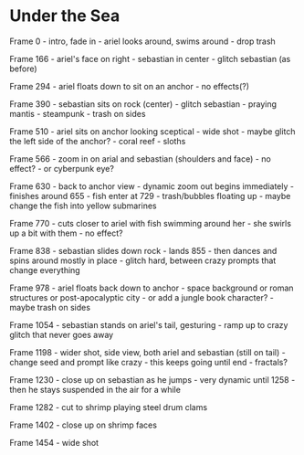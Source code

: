# Under the Sea

Frame 0
    - intro, fade in
    - ariel looks around, swims around
    - drop trash

Frame 166
    - ariel's face on right
    - sebastian in center
    - glitch sebastian (as before)

Frame 294
    - ariel floats down to sit on an anchor
    - no effects(?)

Frame 390
    - sebastian sits on rock (center)
    - glitch sebastian
        - praying mantis
        - steampunk
    - trash on sides

Frame 510
    - ariel sits on anchor looking sceptical
    - wide shot
    - maybe glitch the left side of the anchor?
        - coral reef
        - sloths

Frame 566
    - zoom in on arial and sebastian (shoulders and face)
    - no effect?
        - or cyberpunk eye?

Frame 630
    - back to anchor view
    - dynamic zoom out begins immediately
    - finishes around 655
    - fish enter at 729
    - trash/bubbles floating up
    - maybe change the fish into yellow submarines

Frame 770
    - cuts closer to ariel with fish swimming around her
    - she swirls up a bit with them
    - no effect?

Frame 838
    - sebastian slides down rock
    - lands 855
    - then dances and spins around mostly in place
    - glitch hard, between crazy prompts that change everything

Frame 978
    - ariel floats back down to anchor
    - space background or roman structures or post-apocalyptic city
        - or add a jungle book character?
    - maybe trash on sides

Frame 1054
    - sebastian stands on ariel's tail, gesturing
    - ramp up to crazy glitch that never goes away

Frame 1198
    - wider shot, side view, both ariel and sebastian (still on tail)
    - change seed and prompt like crazy
        - this keeps going until end
        - fractals?

Frame 1230
    - close up on sebastian as he jumps
    - very dynamic until 1258
        - then he stays suspended in the air for a while

Frame 1282
    - cut to shrimp playing steel drum clams

Frame 1402
    - close up on shrimp faces

Frame 1454
    - wide shot
